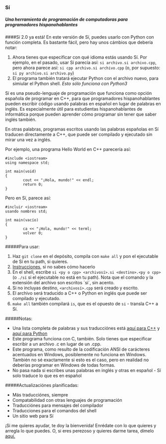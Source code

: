 ### Sí
##### Una herramienta de programación de computadoras para programadores hispanohablantes

####Sí 2.0 ya está!
En este versión de Sí, puedes usarlo con Python con función completa. Es bastante fácil,
pero hay unos cámbios que debería notar:
1. Ahora tienes que especificar con qué idioma estás usando Sí. Por ejemplo, en 
el pasado, usar Sí parecía así:
`si archivo.si archivo.cpp`, pero ahora parece así: `si cpp archivo.si archivo.cpp`
(o, por supuesto: `si py archivo.si archivo.py`)
2. El programa también tratará ejecutar Python con el archivo nuevo, para simiular el Python shell.
*Esto sólo funciona con Python3*

Sí es una pseudo-lenguaje de programación que funciona como opción española de
programar en C++, para que programadores hispanohablantes pueden escribir código
usando palabras en español en lugar de palabras en inglés. Es especialmente útil
para estudientas hispanohablantes de informática porque pueden aprender cómo programar
sin tener que saber inglés también.

En otras palabras, programas escritos usando las palabras españolas en Sí traducen
directamente a C++, que puede ser compilado y ejecutado sin mirar una vez a inglés.

Por ejemplo, una programa Hello World en C++ parecería así:
```
#include <iostream>
using namespace std;

int main(void)
{
        cout << "¡Hola, mundo!" << endl;
        return 0;
}
```
Pero en Sí, parece así:
```
#incluir <iostream>
usando nombres std;

int main(vacío)
{
        ca << "¡Hola, mundo!" << terml;
        volver 0;
}
```

#####Para usar:

1. Haz `git clone` en el depósito, compila con `make all` y pon el ejecutable de Sí en tu path, si quieres.
  1. [Instrucciones](http://unix.stackexchange.com/questions/162134/how-to-execute-a-bash-script-without-typing), si no sabes cómo hacerlo
3. En el shell, escribe `si <py o cpp> <archivosí>.si <destino>.<py o cpp>` (o `./sí` si el ejecutable
no está en tu path). Nota que el comando y la extensión del archivo son escritos ´si´, sin
acento.
  1. Si no incluyas destino, `<archivosí>.cpp` será creado y escrito.
4. El archivo será traducido a C++ o Python en inglés que puede ser compilado y ejecutado.
5. `make all` también compilará `is`, que es el opuesto de `si` - transla C++ a Sí.

#####Notas:

* Una lista completa de palabras y sus traducciónes está [aquí para C++](https://docs.google.com/document/d/1c7vxJ4XN6ZArNbPVxBXsT-MwcSWAqconURG9hyf_63w/edit?usp=sharing) y [aquí para Python](https://docs.google.com/document/d/1-K0fD7VggYoBeeeJRqcQnw3W_9d-RqdDuT5c9MRoZ8E/edit?usp=sharing)
* Este programa funciona con C, también. Solo tienes que especificar escribir a un archivo .c en lugar de un .cpp.
* Este programa, como resulto de la codificación ANSI de carácteres acentuados en Windows, posiblemente no funciona en Windows. También no sé exactamente si esto es el caso, pero en realidad no deberías programar en Windows de todas formas.
* No pasa nada si escribes unas palabras en inglés y otras en español - Sí solo traduce lo que es en español

#####Actualizaciónes planificadas:

* Más traducciónes, siempre
* Compatabilidad con otras lenguajes de programación
* Traducciónes para mensajes del compilador
* Traducciones para el comandos del shell
* Un sitio web para Sí

¡Si me quieres ayudar, te doy la bienvenida! Enrédate con lo que quieres y arregla lo que puedes.
O, si eres perezoso y quieres darme tarea, dímelo [aquí.](http://goo.gl/forms/KPEAhqB33H3q5IcF2)
